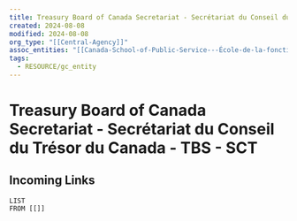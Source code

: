 ```yaml
---
title: Treasury Board of Canada Secretariat - Secrétariat du Conseil du Trésor du Canada - TBS - SCT
created: 2024-08-08
modified: 2024-08-08
org_type: "[[Central-Agency]]"
assoc_entities: "[[Canada-School-of-Public-Service---École-de-la-fonction-publique-du-Canada---CSPS---EFPC]]"
tags:
  - RESOURCE/gc_entity
---
```

# Treasury Board of Canada Secretariat - Secrétariat du Conseil du Trésor du Canada - TBS - SCT

## Incoming Links
```dataview
LIST
FROM [[]]
```